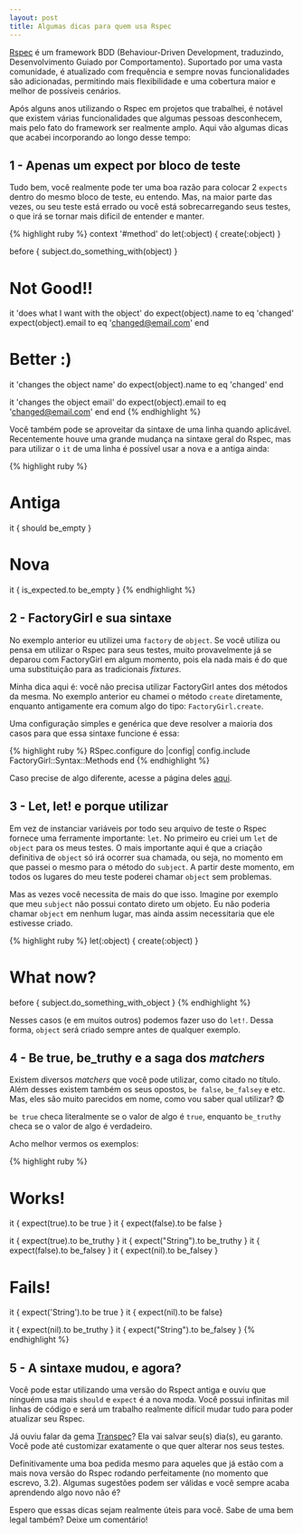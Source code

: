 ```yaml
---
layout: post
title: Algumas dicas para quem usa Rspec
---
```


[Rspec](http://rspec.info/) é um framework BDD (Behaviour-Driven Development, traduzindo, Desenvolvimento Guiado por Comportamento).
Suportado por uma vasta comunidade, é atualizado com frequência e sempre novas funcionalidades são adicionadas, permitindo
mais flexibilidade e uma cobertura maior e melhor de possíveis cenários.

Após alguns anos utilizando o Rspec em projetos que trabalhei, é notável que existem várias funcionalidades que algumas
pessoas desconhecem, mais pelo fato do framework ser realmente amplo. Aqui vão algumas dicas que acabei incorporando ao
longo desse tempo:


## 1 - Apenas um expect por bloco de teste

Tudo bem, você realmente pode ter uma boa razão para colocar 2 `expects` dentro do mesmo bloco de teste, eu entendo. Mas, na
maior parte das vezes, ou seu teste está errado ou você está sobrecarregando seus testes, o que irá se tornar mais difícil
de entender e manter.

{% highlight ruby %}
context '#method' do
  let(:object) { create(:object) }

  before { subject.do_something_with(object) }

  # Not Good!!
  it 'does what I want with the object' do
    expect(object).name to eq  'changed'
    expect(object).email to eq 'changed@email.com'
  end

 # Better :)
  it 'changes the object name' do
    expect(object).name to eq  'changed'
  end

  it 'changes the object email' do
    expect(object).email to eq 'changed@email.com'
  end
end
{% endhighlight %}

Você também pode se aproveitar da sintaxe de uma linha quando aplicável. Recentemente houve uma grande mudança na
sintaxe geral do Rspec, mas para utilizar o `it` de uma linha é possível usar a nova e a antiga ainda:

{% highlight ruby %}
# Antiga
it { should be_empty }

# Nova
it { is_expected.to be_empty }
{% endhighlight %}

## 2 - FactoryGirl e sua sintaxe

No exemplo anterior eu utilizei uma `factory` de `object`. Se você utiliza ou pensa em utilizar o Rspec para seus
testes, muito provavelmente já se deparou com FactoryGirl em algum momento, pois ela nada mais é do que uma
substituição para as tradicionais _fixtures_.

Minha dica aqui é: você não precisa utilizar FactoryGirl antes dos métodos da mesma. No exemplo anterior eu
chamei o método `create` diretamente, enquanto antigamente era comum algo do tipo: `FactoryGirl.create`.

Uma configuração simples e genérica que deve resolver a maioria dos casos para que essa sintaxe funcione é essa:

{% highlight ruby %}
RSpec.configure do |config|
  config.include FactoryGirl::Syntax::Methods
end
{% endhighlight %}

Caso precise de algo diferente, acesse a página deles [aqui](https://github.com/thoughtbot/factory_girl/blob/master/GETTING_STARTED.md).

## 3 - Let, let! e porque utilizar

Em vez de instanciar variáveis por todo seu arquivo de teste o Rspec fornece uma ferramente importante: `let`.
No primeiro eu criei um `let` de `object` para os meus testes. O mais importante aqui é que a criação definitiva
de `object` só irá ocorrer sua chamada, ou seja, no momento em que passei o mesmo para o método do `subject`.
A partir deste momento, em todos os lugares do meu teste poderei chamar `object` sem problemas.

Mas as vezes você necessita de mais do que isso. Imagine por exemplo que meu `subject` não possui contato direto
um objeto. Eu não poderia chamar `object` em nenhum lugar, mas ainda assim necessitaria que ele estivesse criado.

{% highlight ruby %}
let(:object) { create(:object) }

# What now?
before { subject.do_something_with_object }
{% endhighlight %}

Nesses casos (e em muitos outros) podemos fazer uso do `let!`. Dessa forma, `object` será criado sempre antes
de qualquer exemplo.

## 4 - Be true, be_truthy e a saga dos _matchers_

Existem diversos _matchers_ que você pode utilizar, como citado no título. Além desses existem também os seus
opostos, `be false`, `be_falsey` e etc. Mas, eles são muito parecidos em nome, como vou saber qual utilizar? :fearful:

`be true` checa literalmente se o valor de algo é `true`, enquanto `be_truthy` checa se o valor de algo é verdadeiro.

Acho melhor vermos os exemplos:

{% highlight ruby %}
# Works!
it { expect(true).to be true }
it { expect(false).to be false }

it { expect(true).to be_truthy }
it { expect("String").to be_truthy }
it { expect(false).to be_falsey }
it { expect(nil).to be_falsey }

# Fails!
it { expect('String').to be true }
it { expect(nil).to be false}

it { expect(nil).to be_truthy }
it { expect("String").to be_falsey }
{% endhighlight %}

## 5 - A sintaxe mudou, e agora?

Você pode estar utilizando uma versão do Rspect antiga e ouviu que ninguém usa mais `should` e `expect` é
a nova moda. Você possui infinitas mil linhas de código e será um trabalho realmente difícil mudar tudo
para poder atualizar seu Rspec.

Já ouviu falar da gema [Transpec](https://github.com/yujinakayama/transpec)? Ela vai salvar seu(s) dia(s),
eu garanto. Você pode até customizar exatamente o que quer alterar nos seus testes.

Definitivamente uma boa pedida mesmo para aqueles que já estão com a mais nova versão do Rspec
rodando perfeitamente (no momento que escrevo, 3.2). Algumas sugestões podem ser válidas e você
sempre acaba aprendendo algo novo não é?


Espero que essas dicas sejam realmente úteis para você. Sabe de uma bem legal também? Deixe
um comentário!
